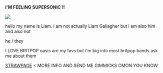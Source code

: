 **I'M FEELING SUPERSONIC !!**

<img src="https://i.pinimg.com/originals/bd/50/f6/bd50f68d517f0e29713b2c57ec9546df.gif"/>

hello my name is Liam. i am not actually Liam Gallagher but i am also him and also not
 
he / they
 
I LOVE BRITPOP oasis are my favs but i'm big into most britpop bands ask me about them

[STRAWPAGE](https://liveforever.straw.page/) < MORE INFO AND SEND ME GIMMICKS CMON YOU KNOW



